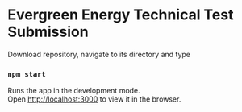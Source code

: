 # Evergreen Energy Technical Test Submission

Download repository, navigate to its directory and type

### `npm start`

Runs the app in the development mode.\
Open [http://localhost:3000](http://localhost:3000) to view it in the browser.

